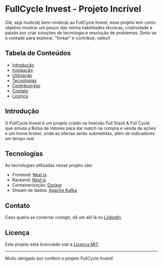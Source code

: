 # FullCycle Invest - Projeto Incrível

Olá, seja muito(a) bem-vindo(a) ao FullCycle Invest, esse projeto tem como objetivo mostrar um pouco das minha habilidades técnicas, criatividade e paixão por criar soluções de tecnologia e resolução de problemas. Sinta-se à vontade para explorar, "forkar" e contribuir, valeu!!

## Tabela de Conteúdos

- [Introdução](#introdução)
- [Instalação](#instalação)
- [Utilização](#utilização)
- [Tecnologias](#tecnologias)
- [Contribuições](#contribuições)
- [Contato](#contato)
- [Licença](#licença)

## Introdução

O FullCycle Invest é um projeto criado na Imersão Full Stack & Full Cycle que simula a Bolsa de Valores para dar match na compra e venda de ações e um home broker, onde as ofertas serão submetidas, além de indicadores em tempo real.

## Tecnologias

As tecnologias utilizadas nesse projeto são:

- Frontend: [Next.js](https://nextjs.org/)
- Backend: [Nest.js](https://nestjs.com/)
- Containerização: [Docker](https://www.docker.com/)
- Stream de dados: [Apache Kafka](https://kafka.apache.org/)

## Contato

Caso queira se conectar comigo, dá um alô lá no [LinkedIn](https://www.linkedin.com/in/gparaizo).

## Licença

Este projeto está licenciado sob a [Licença MIT](LICENSE).

---

Muito obrigado por conferir o projeto FullCycle Invest!
